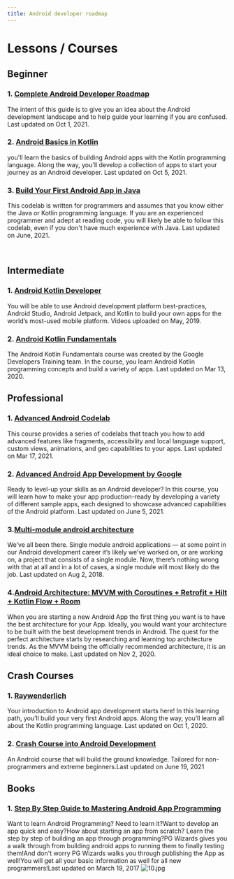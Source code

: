 ```yaml
---
title: Android developer roadmap
---
```


# Lessons / Courses

## Beginner

### 1. [Complete Android Developer Roadmap](https://roadmap.sh/android)

The intent of this guide is to give you an idea about the Android development landscape and to help guide your learning if you are confused. Last updated on Oct 1, 2021.


### 2. [Android Basics in Kotlin](https://developer.android.com/courses/android-basics-kotlin/course)

you'll learn the basics of building Android apps with the Kotlin programming language. Along the way, you'll develop a collection of apps to start your journey as an Android developer. Last updated on Oct 5, 2021.



### 3. [Build Your First Android App in Java](https://developer.android.com/codelabs/build-your-first-android-app#0)

This codelab is written for programmers and assumes that you know either the Java or Kotlin programming language. If you are an experienced programmer and adept at reading code, you will likely be able to follow this codelab, even if you don't have much experience with Java. Last updated on June, 2021.


<br />

## Intermediate

### 1. [Android Kotlin Developer](https://www.udacity.com/course/android-kotlin-developer-nanodegree--nd940)

You will be able to use Android development platform best-practices, Android Studio, Android Jetpack, and Kotlin to build your own apps for the world’s most-used mobile platform. Videos uploaded on May, 2019.


### 2. [Android Kotlin Fundamentals](https://developer.android.com/courses/kotlin-android-fundamentals/overview)

The Android Kotlin Fundamentals course was created by the Google Developers Training team. In the course, you learn Android Kotlin programming concepts and build a variety of apps. Last updated on Mar 13, 2020.

## Professional

### 1. [Advanced Android Codelab](https://developer.android.com/codelabs/advanced-android-training-welcome#0)

This course provides a series of codelabs that teach you how to add advanced features like fragments, accessibility and local language support, custom views, animations, and geo capabilities to your apps. Last updated on Mar 17, 2021.

### 2. [Advanced Android App Development by Google](https://www.udacity.com/course/advanced-android-app-development--ud855)

Ready to level-up your skills as an Android developer? In this course, you will learn how to make your app production-ready by developing a variety of different sample apps, each designed to showcase advanced capabilities of the Android platform. Last updated on June 5, 2021.

### 3.[Multi-module android architecture](https://medium.com/google-developer-experts/modularizing-android-applications-9e2d18f244a0)
We’ve all been there. Single module android applications — at some point in our Android development career it’s likely we’ve worked on, or are working on, a project that consists of a single module. Now, there’s nothing wrong with that at all and in a lot of cases, a single module will most likely do the job. Last updated on Aug 2, 2018.

### 4.[Android Architecture: MVVM with Coroutines + Retrofit + Hilt + Kotlin Flow + Room](https://narendrasinhdodiya.medium.com/android-architecture-mvvm-with-coroutines-retrofit-hilt-kotlin-flow-room-48e67ca3b2c8)
When you are starting a new Android App the first thing you want is to have the best architecture for your App. Ideally, you would want your architecture to be built with the best development trends in Android.
The quest for the perfect architecture starts by researching and learning top architecture trends. As the MVVM being the officially recommended architecture, it is an ideal choice to make. Last updated on Nov 2, 2020.

## Crash Courses

### 1. [Raywenderlich](https://www.raywenderlich.com/android/paths/learn)
Your introduction to Android app development starts here! In this learning path, you’ll build your very first Android apps. Along the way, you’ll learn all about the Kotlin programming language.  Last updated on Oct 1, 2020.

### 2. [Crash Course into Android Development](https://www.udemy.com/course/android-course-for-extreme-beginners/)
An Android course that will build the ground knowledge. Tailored for non-programmers and extreme beginners.Last updated on June 19, 2021

## Books

### 1. [Step By Step Guide to Mastering Android App Programming](https://www.amazon.com/Android-Crash-Course-Mastering-Programming/dp/1544801351)
Want to learn Android Programming? Need to learn it?Want to develop an app quick and easy?How about starting an app from scratch? Learn the step by step of building an app through programming?PG Wizards gives you a walk through from building android apps to running them to finally testing them!And don't worry PG Wizards walks you through publishing the App as well!You will get all your basic information as well for all new programmers!Last updated on March 19, 2017
![10.jpg](https://images-na.ssl-images-amazon.com/images/I/41W6gK-zaZL._SX331_BO1,204,203,200_.jpg)

